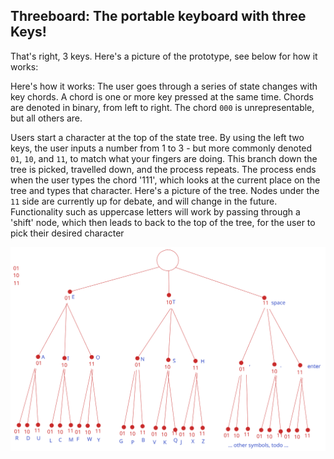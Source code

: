## Threeboard: The portable keyboard with **three** Keys!

That's right, 3 keys. Here's a picture of the prototype, see below for how it works:


<picture not included yet>


Here's how it works: The user goes through a series of state changes with key chords. A chord is one or more key pressed at the same time. Chords are denoted in binary, from left to right. The chord `000` is unrepresentable, but all others are.

Users start a character at the top of the state tree. By using the left two keys, the user inputs a number from 1 to 3 - but more commonly denoted `01`, `10`, and `11`, to match what your fingers are doing. This branch down the tree is picked, travelled down, and the process repeats. The process ends when the user types the chord '111', which looks at the current place on the tree and types that character. Here's a picture of the tree. Nodes under the `11` side are currently up for debate, and will change in the future. Functionality such as uppercase letters will work by passing through a 'shift' node, which then leads to back to the top of the tree, for the user to pick their desired character


![](tree.svg)

